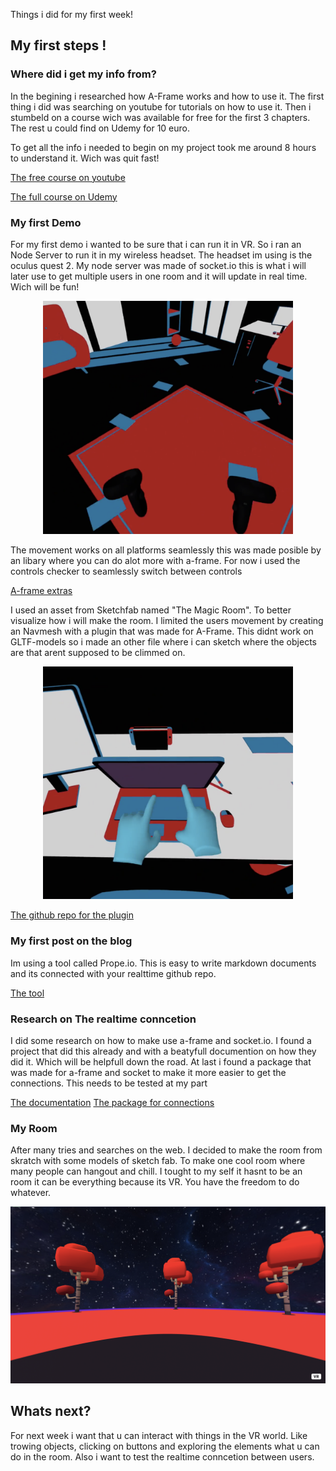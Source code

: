 Things i did for my first week!

## My first steps !

### Where did i get my info from?

In the begining i researched how A-Frame works and how to use it. The first thing i did was searching on youtube for tutorials on how to use it. Then i stumbeld on a course wich was available for free for the first 3 chapters. The rest u could find on Udemy for 10 euro. 

To get all the info i needed to begin on my project took me around 8 hours to understand it. Wich was quit fast!

[The free course on youtube](https://www.youtube.com/watch?v=ktjMCanKNLk&list=PL8MkBHej75fJD-HveDzm4xKrciC5VfYuV&ab_channel=DaniloPasquariello)

[The full course on Udemy](https://www.udemy.com/course/learn-a-frame-and-get-ready-for-webvr/)

### My first Demo

For my first demo i wanted to be sure that i can run it in VR. So i ran an Node Server to run it in my wireless headset. The headset im using is the oculus quest 2. My node server was made of socket.io this is what i will later use to get multiple users in one room and it will update in real time. Wich will be fun!

<p align="center">
  <img src="https://github.com/Wotusay/Personal-Passion-webVR-webAR/blob/pages/docs/images/begin.png?raw=true" alt="begin" width="400"/>
</p>

The movement works on all platforms seamlessly this was made posible by an libary where you can do alot more with a-frame. For now i used the controls checker to seamlessly switch between controls

[A-frame extras](https://github.com/n5ro/aframe-extras)

I used an asset from Sketchfab named "The Magic Room". To better visualize how i will make the room. I limited the users movement by creating an Navmesh with a plugin that was made for A-Frame. This didnt work on GLTF-models so i made an other file where i can sketch where the objects are that arent supposed to be climmed on. 


<p align="center">
  <img src="https://github.com/Wotusay/Personal-Passion-webVR-webAR/blob/pages/docs/images/second.png?raw=true" alt="second" width="400"/>
</p>

[The github repo for the plugin](https://github.com/donmccurdy/aframe-inspector-plugin-recast)

### My first post on the blog
Im using a tool called Prope.io. This is easy to write markdown documents and its connected with your realttime github repo. 

[The tool](https://prose.io/)

### Research on The realtime conncetion
I did some research on how to make use a-frame and socket.io. I found a project that did this already and with a beatyfull documention on how they did it. Which will be helpfull down the road. At last i found a package that was made for a-frame and socket to make it more easier to get the connections. This needs to be tested at my part

[The documentation](https://github.com/googlecreativelab/webvr-musicalforest/tree/master/backend#managing-peer-servers)
[The package for connections](https://www.npmjs.com/package/networked-aframe)

### My Room 
After many tries and searches on the web. I decided to make the room from skratch with some models of sketch fab. To make one cool room where many people can hangout and chill. I tought to my self it hasnt to be an room it can be everything because its VR. You have the freedom to do whatever.


<p align="center">
  <img src="https://github.com/Wotusay/Personal-Passion-webVR-webAR/blob/pages/docs/images/last.png?raw=true" alt="last" width="600"/>
</p>


## Whats next?
For next week i want that u can interact with things in the VR world. Like trowing objects, clicking on buttons and exploring the elements what u can do in the room. Also i want to test the realtime conncetion between users.  
